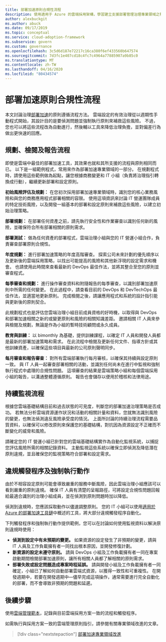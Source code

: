 ```yaml
---
title: 部署加速原則合規性流程
description: 使用適用于 Azure 的雲端採用架構，學習建立支援部署管理治理專業領域之程式的方法。
author: alexbuckgit
ms.author: abuck
ms.date: 09/17/2019
ms.topic: conceptual
ms.service: cloud-adoption-framework
ms.subservice: govern
ms.custom: governance
ms.openlocfilehash: 3c5d6d187e72217c16ca380f6ef433560b647574
ms.sourcegitcommit: 7d3fc1e407cd18c4fc7c4964a77885907a9b85c0
ms.translationtype: MT
ms.contentlocale: zh-TW
ms.lasthandoff: 04/16/2020
ms.locfileid: "80434574"
---
```

# <a name="deployment-acceleration-policy-compliance-processes"></a>部署加速原則合規性流程

本文討論治理[部署加速](./index.md)的原則遵循流程方法。 雲端設定的有效治理從以週期性手動程式開始，其設計目的是要偵測問題並強制執行原則來補救這些風險。 不過，您也可以將這些流程改為自動進行，然後輔以工具來降低治理負擔，並對偏差行為做出更快速的回應。

## <a name="planning-review-and-reporting-processes"></a>規劃、檢閱及報告流程

即使是雲端中最佳的部署加速工具，其效果也就和其所支援的流程與原則相同而已。 以下是一組範例程式，常用來作為部署加速專業領域的一部分。 在規劃程式時，請使用這些範例做為起點，讓您根據商務變更和 IT 小組（負責將治理指引轉換成行動），繼續更新部署和設定原則。

**初始風險評估及規劃：** 在您初次採用部署加速專業領域時，識別您的核心業務風險和與您的商務應用程式部署相關的容限。 使用這項資訊來討論 IT 營運團隊成員的特定技術風險，以及開發一組基本的部署和設定原則來補救這些風險，以建立初始治理策略。

**部署規劃：** 在部署任何資產之前，請先執行安全性和作業審查以識別任何新的風險，並確保符合所有部署相關的原則需求。

**部署測試：** 做為任何資產的部署程式，雲端治理小組與您的 IT 營運小組合作，負責審查部署原則合規性。

**年度規劃：** 進行部署加速策略的年度高階審查。 探索公司未來計劃的優先順序以及更新後的雲端採用策略，以找出可能提高的風險和其他新浮現的設定需求和機會。 也請使用此時間來查看最新的 DevOps 最佳作法，並將其整合至您的原則並審查程式。

**每季審查和規劃：** 進行操作審查資料和附隨報告的每季審查，以識別部署加速原則中所需的任何變更。 在此過程中，請查看目前的 DevOps 和 DevTechOps 最佳作法，並適當地更新原則。 完成檢閱之後，請讓應用程式和系統的設計指引能與更新後的原則契合。

此規劃程式也是評估您雲端治理小組目前成員資格的好時機，以取得與 DevOps 和部署加速相關之新的或變更原則和風險的相關知識差距。 邀請相關 IT 人員來參與檢閱及規劃，無論是作為小組的暫時技術顧問或永久成員。

**教育與訓練：** 以 bimonthly 為基礎，提供訓練課程，以確定 IT 人員和開發人員都是最新的部署加速策略和需求。 在此流程中檢閱及更新任何文件、指導方針或其他訓練資產，以確保這些項目與最新的公司原則聲明同步。

**每月審查和報告審查：** 對所有雲端部署執行每月審核，以確保其持續與設定原則一致。 與 IT 人員一起審查部署相關的活動，並識別任何尚未在進行中監視和強制執行程式中處理的合規性問題。 這項審查的結果是雲端策略小組和每個雲端採用小組的報告，以溝通整體遵循原則。 報告也會儲存以便用於稽核和法律用途。

## <a name="ongoing-monitoring-processes"></a>持續監視流程

根據您雲端基礎結構目前和過去狀態的可見度，判斷您的部署加速治理策略是否成功。 若無法分析雲端資源運作狀況和活動的相關計量和資料，您就無法識別風險的變更，也無法偵測違反風險承受度的情況。 上面所討論的持續治理流程需要品質資料，以確保可以修改原則來保護您的基礎結構，對抗因為資源設定不正確而不斷變化的威脅和風險。

請確定您的 IT 營運小組已針對您的雲端基礎結構實作為自動化監視系統，以捕捉您評估風險所需的相關記錄資料。 主動監視這些系統以確保立即偵測及降低潛在原則違規，並且確保您的監視策略符合部署和設定需求。

## <a name="violation-triggers-and-enforcement-actions"></a>違規觸發程序及強制執行動作

由於不相容設定原則可能會導致嚴重的服務中斷風險，因此雲端治理小組應該可以看到嚴重的原則違規。 確保 IT 人員有清楚的呈報路徑，可將設定合規性問題回報給最適合識別的治理小組成員，並在偵測到原則問題時加以降低。

偵測到違規時，您應該採取動作以儘速調整原則。 您的 IT 小組可以使用[適用於 Azure 的部署加速工具鏈](./toolchain.md)中概述的工具，將大部分違規觸發程序自動化。

下列觸發程序和強制執行動作提供範例，您可以在討論如何使用監視資料以解決原則違規時使用：

- **偵測到設定中有未預期的變更。** 如果資源的設定發生了非預期的變更，請與 IT 人員及工作負載擁有者一同找出根本原因，並開發修復計劃。
- **新資源的設定未遵守原則。** 請與 DevOps 小組及工作負載擁有者一同在專案啟動期間檢閱部署加速原則，讓所有相關人員都了解相關的原則需求。
- **部署失敗或設定問題造成專案時程延誤。** 請與開發小組及工作負載擁有者一同確定，小組已了解如何自動部署雲端式資源，以獲得一致性和可重複性。 在開發週期中，若要在開發週期中&mdash;儘早完成這項操作，通常需要進行完全自動化的部署，而不會導致非預期的問題和延遲。

## <a name="next-steps"></a>後續步驟

使用[雲端管理範本](./template.md)，記錄與目前雲端採用方案一致的流程和觸發程序。

如需執行與採用方案一致的雲端管理原則指引，請參閱有關專業領域改進的文章。

> [!div class="nextstepaction"]
> [部署加速專業領域改進](./discipline-improvement.md)
